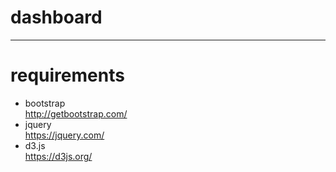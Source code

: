 # dashboard
----
# requirements
* bootstrap  
  <http://getbootstrap.com/>  
* jquery  
  <https://jquery.com/>  
* d3.js  
  <https://d3js.org/>
